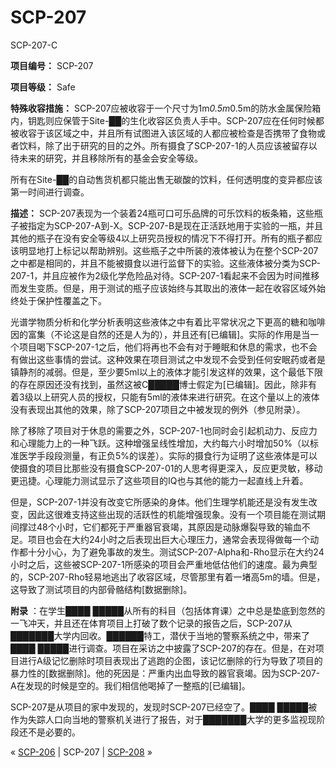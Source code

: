 # SCP-207
                        




SCP-207-C



**项目编号：** SCP-207

**项目等级：** Safe

**特殊收容措施：** SCP-207应被收容于一个尺寸为1m*0.5m*0.5m的防水金属保险箱内，钥匙则应保管于Site-██的生化收容区负责人手中。SCP-207应在任何时候都被收容于该区域之中，并且所有试图进入该区域的人都应被检查是否携带了食物或者饮料，除了出于研究的目的之外。所有摄食了SCP-207-1的人员应该被留存以待未来的研究，并且移除所有的基金会安全等级。

所有在Site-██的自动售货机都只能出售无碳酸的饮料，任何透明度的变异都应该第一时间进行调查。

**描述：** SCP-207表现为一个装着24瓶可口可乐品牌的可乐饮料的板条箱，这些瓶子被指定为SCP-207-A到-X。SCP-207-B是现在正活跃地用于实验的一瓶，并且其他的瓶子在没有安全等级4以上研究员授权的情况下不得打开。所有的瓶子都应该明显地打上标记以帮助辨别。这些瓶子之中所装的液体被认为在整个SCP-207之中都是相同的，并且不能被摄食以进行监督下的实验。这些液体被分类为SCP-207-1，并且应被作为2级化学危险品对待。SCP-207-1看起来不会因为时间推移而发生变质。但是，用于测试的瓶子应该始终与其取出的液体一起在收容区域外始终处于保护性覆盖之下。

光谱学物质分析和化学分析表明这些液体之中有着比平常状况之下更高的糖和咖啡因的富集（不论这是自然的还是人为的），并且还有[已编辑]。实际的作用是当一个项目喝下SCP-207-1之后，他们将再也不会有对于睡眠和休息的需求，也不会有做出这些事情的尝试。这种效果在项目测试之中发现不会受到任何安眠药或者是镇静剂的减弱。但是，至少要5ml以上的液体才能引发这样的效果，这个最低下限的存在原因还没有找到，虽然这被C█████博士假定为[已编辑]。因此，除非有着3级以上研究人员的授权，只能有5ml的液体来进行研究。在这个量以上的液体没有表现出其他的效果，除了SCP-207项目之中被发现的例外（参见附录）。

除了移除了项目对于休息的需要之外，SCP-207-1也同时会引起机动力、反应力和心理能力上的一种飞跃。这种增强呈线性增加，大约每六小时增加50%（以标准医学手段段测量，有正负5%的误差）。实际的摄食行为证明了这些液体是可以使摄食的项目比那些没有摄食SCP-207-01的人思考得更深入，反应更灵敏，移动更迅捷。心理能力测试显示了这些项目的IQ也与其他的能力一起直线上升着。

但是，SCP-207-1并没有改变它所感染的身体。他们生理学机能还是没有发生改变，因此这很难支持这些出现的活跃性的机能增强现象。没有一个项目能在测试期间撑过48个小时，它们都死于严重器官衰竭，其原因是动脉爆裂导致的输血不足。项目也会在大约24小时之后表现出巨大心理压力，通常会表现得做每一个动作都十分小心，为了避免事故的发生。测试SCP-207-Alpha和-Rho显示在大约24小时之后，这些被SCP-207-1所感染的项目会严重地低估他们的速度。最为典型的，SCP-207-Rho轻易地逃出了收容区域，尽管那里有着一堵高5m的墙。但是，这导致了测试项目的内部骨骼结构[数据删除]。

**附录** ：在学生████ █████从所有的科目（包括体育课）之中总是垫底到忽然的一飞冲天，并且还在体育项目上打破了数个记录的报告之后，SCP-207从███████大学内回收。██████特工，潜伏于当地的警察系统之中，带来了████ █████进行调查。项目在采访之中披露了SCP-207的存在。但是，在对项目进行A级记忆删除时项目表现出了逃跑的企图，该记忆删除的行为导致了项目的暴力性的[数据删除]。他的死因是：严重内出血导致的器官衰竭。因为SCP-207-A在发现的时候是空的。我们相信他喝掉了一整瓶的[已编辑]。

SCP-207是从项目的家中发现的，发现时SCP-207已经空了。████ █████被作为失踪人口向当地的警察机关进行了报告，对于███████大学的更多监视现阶段还不是必要的。



« [SCP-206](/scp-206) | SCP-207 | [SCP-208](/scp-208) »





                    